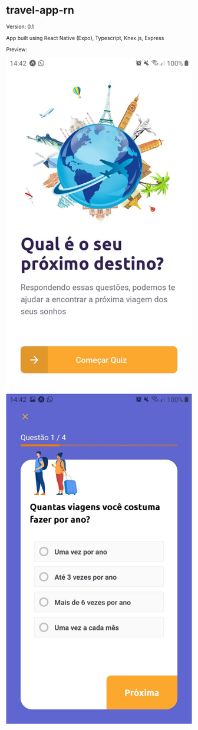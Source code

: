 # travel-app-rn

Version: 0.1

App built using React Native (Expo), Typescript, Knex.js, Express

Preview:

![](screenshots/app1.jpg)

![](screenshots/app2.jpg)
